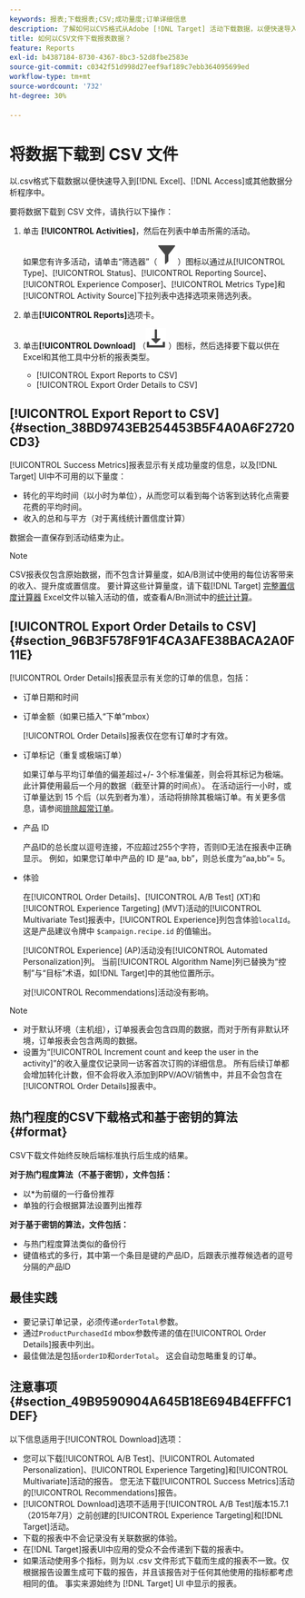```yaml
---
keywords: 报表;下载报表;CSV;成功量度;订单详细信息
description: 了解如何以CVS格式从Adobe [!DNL Target] 活动下载数据，以便快速导入到Excel、Access或其他数据分析程序中。
title: 如何以CSV文件下载报表数据？
feature: Reports
exl-id: b4387184-8730-4367-8bc3-52d8fbe2583e
source-git-commit: c0342f51d998d27eef9af189c7ebb364095699ed
workflow-type: tm+mt
source-wordcount: '732'
ht-degree: 30%

---
```


# 将数据下载到 CSV 文件

以.csv格式下载数据以便快速导入到[!DNL Excel]、[!DNL Access]或其他数据分析程序中。

要将数据下载到 CSV 文件，请执行以下操作：

1. 单击 **[!UICONTROL Activities]**，然后在列表中单击所需的活动。

   如果您有许多活动，请单击“筛选器”（![筛选器图标](/help/main/assets/icons/Filter.svg)）图标以通过从[!UICONTROL Type]、[!UICONTROL Status]、[!UICONTROL Reporting Source]、[!UICONTROL Experience Composer]、[!UICONTROL Metrics Type]和[!UICONTROL Activity Source]下拉列表中选择选项来筛选列表。

1. 单击&#x200B;**[!UICONTROL Reports]**&#x200B;选项卡。
1. 单击&#x200B;**[!UICONTROL Download]** （![下载图标](/help/main/assets/icons/Download.svg) ）图标，然后选择要下载以供在Excel和其他工具中分析的报表类型。

   * [!UICONTROL Export Reports to CSV]
   * [!UICONTROL Export Order Details to CSV]

## [!UICONTROL Export Report to CSV] {#section_38BD9743EB254453B5F4A0A6F2720CD3}

[!UICONTROL Success Metrics]报表显示有关成功量度的信息，以及[!DNL Target] UI中不可用的以下量度：

* 转化的平均时间（以小时为单位），从而您可以看到每个访客到达转化点需要花费的平均时间。
* 收入的总和与平方（对于离线统计置信度计算）

数据会一直保存到活动结束为止。

>[!NOTE]
>
>CSV报表仅包含原始数据，而不包含计算量度，如A/B测试中使用的每位访客带来的收入、提升度或置信度。 要计算这些计算量度，请下载[!DNL Target] [完整置信度计算器](/help/main/assets/complete_confidence_calculator.xlsx) Excel文件以输入活动的值，或查看A/Bn测试中的[统计计算](/help/main/c-reports/statistical-methodology/statistical-calculations.md)。

## [!UICONTROL Export Order Details to CSV] {#section_96B3F578F91F4CA3AFE38BACA2A0F11E}

[!UICONTROL Order Details]报表显示有关您的订单的信息，包括：

* 订单日期和时间
* 订单金额（如果已插入“下单”mbox）

  [!UICONTROL Order Details]报表仅在您有订单时才有效。

* 订单标记（重复或极端订单）

  如果订单与平均订单值的偏差超过+/- 3个标准偏差，则会将其标记为极端。 此计算使用最后一个月的数据（截至计算的时间点）。 在活动运行一小时，或订单量达到 15 个后（以先到者为准），活动将排除其极端订单。有关更多信息，请参阅[排除超常订单](/help/main/c-reports/c-report-settings/excluding-extreme-orders.md#task_2AE7743FFCDD466DAEEB720BE5F33DAA)。

* 产品 ID

  产品ID的总长度以逗号连接，不应超过255个字符，否则ID无法在报表中正确显示。 例如，如果您订单中产品的 ID 是“aa, bb”，则总长度为“aa,bb”= 5。

* 体验

  在[!UICONTROL Order Details]、[!UICONTROL A/B Test] (XT)和[!UICONTROL Experience Targeting] (MVT)活动的[!UICONTROL Multivariate Test]报表中，[!UICONTROL Experience]列包含体验`localId`。 这是产品建议令牌中 `$campaign.recipe.id` 的值输出。

  [!UICONTROL Experience] (AP)活动没有[!UICONTROL Automated Personalization]列。 当前[!UICONTROL Algorithm Name]列已替换为“控制”与“目标”术语，如[!DNL Target]中的其他位置所示。

  对[!UICONTROL Recommendations]活动没有影响。

>[!NOTE]
>
>* 对于默认环境（主机组），订单报表会包含四周的数据，而对于所有非默认环境，订单报表会包含两周的数据。
>* 设置为“[!UICONTROL Increment count and keep the user in the activity]”的收入量度仅记录同一访客首次订购的详细信息。 所有后续订单都会增加转化计数，但不会将收入添加到RPV/AOV/销售中，并且不会包含在[!UICONTROL Order Details]报表中。

## 热门程度的CSV下载格式和基于密钥的算法 {#format}

CSV下载文件始终反映后端标准执行后生成的结果。

**对于热门程度算法（不基于密钥），文件包括：**

* 以*为前缀的一行备份推荐
* 单独的行会根据算法设置列出推荐

**对于基于密钥的算法，文件包括：**

* 与热门程度算法类似的备份行
* 键值格式的多行，其中第一个条目是键的产品ID，后跟表示推荐候选者的逗号分隔的产品ID

## 最佳实践

* 要记录订单记录，必须传递`orderTotal`参数。
* 通过`ProductPurchasedId` mbox参数传递的值在[!UICONTROL Order Details]报表中列出。
* 最佳做法是包括`orderID`和`orderTotal`。 这会自动忽略重复的订单。

## 注意事项 {#section_49B9590904A645B18E694B4EFFFC1DEF}

以下信息适用于[!UICONTROL Download]选项：

* 您可以下载[!UICONTROL A/B Test]、[!UICONTROL Automated Personalization]、[!UICONTROL Experience Targeting]和[!UICONTROL Multivariate]活动的报告。 您无法下载[!UICONTROL Success Metrics]活动的[!UICONTROL Recommendations]报告。
* [!UICONTROL Download]选项不适用于[!UICONTROL A/B Test]版本15.7.1（2015年7月）之前创建的[!UICONTROL Experience Targeting]和[!DNL Target]活动。
* 下载的报表中不会记录没有关联数据的体验。
* 在[!DNL Target]报表UI中应用的受众不会传递到下载的报表中。
* 如果活动使用多个指标，则为以 .csv 文件形式下载而生成的报表不一致。仅根据报告设置生成可下载的报告，并且该报告对于任何其他使用的指标都考虑相同的值。 事实来源始终为 [!DNL Target] UI 中显示的报表。
